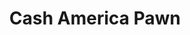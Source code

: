 ---
title: "Cash America Pawn"
url: /houston/cash-america-pawn-east-crosstimbers-street/
shop: pawnbroker
---